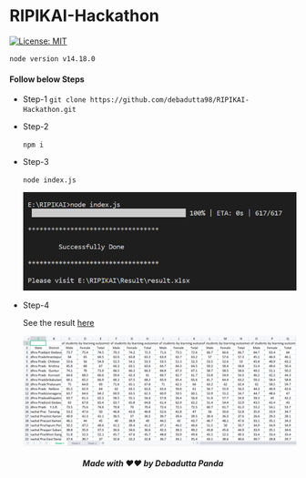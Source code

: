 # RIPIKAI-Hackathon
[![License: MIT](https://img.shields.io/badge/License-MIT-yellow.svg)](https://opensource.org/licenses/MIT)

    node version v14.18.0 

#### Follow below Steps
- Step-1
    ```git clone https://github.com/debadutta98/RIPIKAI-Hackathon.git```

- Step-2

    ``` npm i ```

- Step-3

    ``` node index.js  ```

    ![cmd image](image/cmd.png)

- Step-4

    See the result [here](./Result/result.xlsx)

    ![result.xlsx](./image/result.png)

##### <center>Made with ❤️❤️ by Debadutta Panda</center>